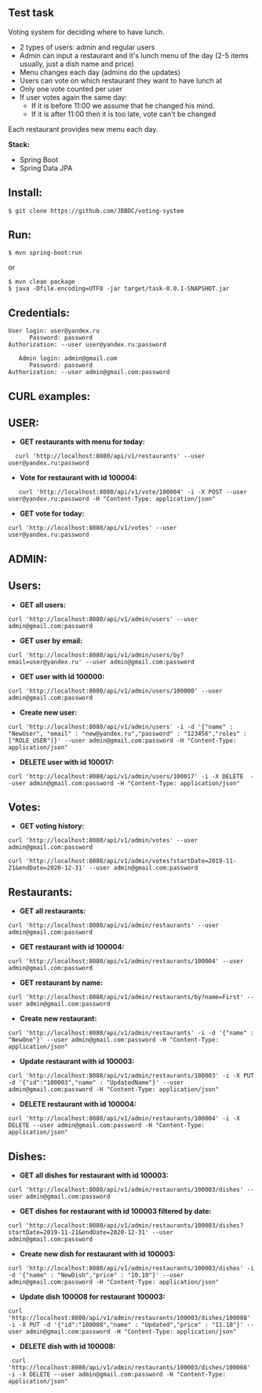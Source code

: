 ## Test task

Voting system for deciding where to have lunch.

- 2 types of users: admin and regular users
- Admin can input a restaurant and it's lunch menu of the day (2-5 items usually, just a dish name and price)
- Menu changes each day (admins do the updates)
- Users can vote on which restaurant they want to have lunch at
- Only one vote counted per user
- If user votes again the same day:
  - If it is before 11:00 we assume that he changed his mind.
  - If it is after 11:00 then it is too late, vote can't be changed

Each restaurant provides new menu each day.

  **Stack:**
- Spring Boot
- Spring Data JPA

## Install:
```
$ git clone https://github.com/JBBDC/voting-system
```

## Run:
```
$ mvn spring-boot:run
```
or

```
$ mvn clean package
$ java -Dfile.encoding=UTF8 -jar target/task-0.0.1-SNAPSHOT.jar
```

## Credentials:

```
User login: user@yandex.ru
      Password: password
Authorization: --user user@yandex.ru:password

   Admin login: admin@gmail.com
      Password: password
Authorization: --user admin@gmail.com:password
```

##  **CURL examples**:



## 	USER:

- **GET restaurants with menu for today:** 

```
  curl 'http://localhost:8080/api/v1/restaurants' --user user@yandex.ru:password
```

- **Vote for restaurant with id 100004:** 

```
   curl 'http://localhost:8080/api/v1/vote/100004' -i -X POST --user user@yandex.ru:password -H "Content-Type: application/json"
```

- **GET vote for today:**

```
curl 'http://localhost:8080/api/v1/votes' --user user@yandex.ru:password
```

  
## ADMIN:

 ## Users:

- **GET all users:**

```
curl 'http://localhost:8080/api/v1/admin/users' --user admin@gmail.com:password
```

- **GET user by email:**

```
curl 'http://localhost:8080/api/v1/admin/users/by?email=user@yandex.ru' --user admin@gmail.com:password
```

- **GET user with id 100000:**

```
curl 'http://localhost:8080/api/v1/admin/users/100000' --user admin@gmail.com:password
```

- **Create new user:**

```
curl 'http://localhost:8080/api/v1/admin/users' -i -d '{"name" : "NewUser", "email" : "new@yandex.ru","password" : "123456","roles" : ["ROLE_USER"]}' --user admin@gmail.com:password -H "Content-Type: application/json"
```


- **DELETE user with id 100017:**

```
curl 'http://localhost:8080/api/v1/admin/users/100017' -i -X DELETE  --user admin@gmail.com:password -H "Content-Type: application/json"
```


 ##  Votes:

- **GET voting history:**

```
curl 'http://localhost:8080/api/v1/admin/votes' --user admin@gmail.com:password

curl 'http://localhost:8080/api/v1/admin/votes?startDate=2019-11-21&endDate=2020-12-31' --user admin@gmail.com:password
```



 ## Restaurants:

- **GET all restaurants:**

```
curl 'http://localhost:8080/api/v1/admin/restaurants' --user admin@gmail.com:password
```

- **GET restaurant with id 100004:**

```
curl 'http://localhost:8080/api/v1/admin/restaurants/100004' --user admin@gmail.com:password
```

- **GET restaurant by name:**

```
curl 'http://localhost:8080/api/v1/admin/restaurants/by?name=First' --user admin@gmail.com:password
```

- **Create new restaurant:**

```
curl 'http://localhost:8080/api/v1/admin/restaurants' -i -d '{"name" : "NewOne"}' --user admin@gmail.com:password -H "Content-Type: application/json"
```

-	**Update restaurant with id 100003:**

```
curl 'http://localhost:8080/api/v1/admin/restaurants/100003' -i -X PUT -d '{"id":"100003","name" : "UpdatedName"}' --user admin@gmail.com:password -H "Content-Type: application/json"
```

- **DELETE restaurant with id 100004:**

```
curl 'http://localhost:8080/api/v1/admin/restaurants/100004' -i -X DELETE --user admin@gmail.com:password -H "Content-Type: application/json"
```



 ## Dishes:

- **GET all dishes for restaurant with id 100003:**

```
curl 'http://localhost:8080/api/v1/admin/restaurants/100003/dishes' --user admin@gmail.com:password
```

- **GET  dishes for restaurant with id 100003 filtered by date:**

```
curl 'http://localhost:8080/api/v1/admin/restaurants/100003/dishes?startDate=2019-11-21&endDate=2020-12-31' --user admin@gmail.com:password
```

- **Create new dish for restaurant with id 100003:**

```
curl 'http://localhost:8080/api/v1/admin/restaurants/100003/dishes' -i -d '{"name" : "NewDish","price" : "10.10"}' --user admin@gmail.com:password -H "Content-Type: application/json"
```

- **Update dish 100008 for restaurant 100003:**

```
curl 'http://localhost:8080/api/v1/admin/restaurants/100003/dishes/100008' -i -X PUT -d '{"id":"100008","name" : "Updated","price" : "11.10"}' --user admin@gmail.com:password -H "Content-Type: application/json"
```

- **DELETE dish with id 100008:**

```
 curl 'http://localhost:8080/api/v1/admin/restaurants/100003/dishes/100008' -i -X DELETE --user admin@gmail.com:password -H "Content-Type: application/json"
```
